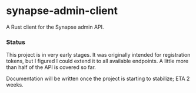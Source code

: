 # synapse-admin-client

A Rust client for the Synapse admin API.

### Status

This project is in very early stages. It was originally intended for registration tokens, but I figured I could extend it to all available endpoints. A little more than half of the API is covered so far.

Documentation will be written once the project is starting to stabilize; ETA 2 weeks.
